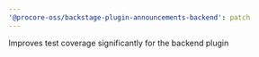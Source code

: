 ```yaml
---
'@procore-oss/backstage-plugin-announcements-backend': patch
---
```


Improves test coverage significantly for the backend plugin
